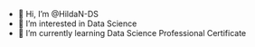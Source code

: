 - 👋 Hi, I’m @HildaN-DS
- 👀 I’m interested in Data Science
- 🌱 I’m currently learning Data Science Professional Certificate


<!---
HildaN-DS/HildaN-DS is a ✨ special ✨ repository because its `README.md` (this file) appears on your GitHub profile.
You can click the Preview link to take a look at your changes.
--->
